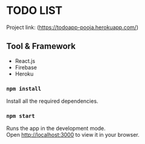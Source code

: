 # TODO LIST
Project link: (https://todoapp-pooja.herokuapp.com/)

## Tool & Framework
* React.js
* Firebase
* Heroku


### `npm install`
Install all the required dependencies.
### `npm start`
Runs the app in the development mode.\
Open [http://localhost:3000](http://localhost:3000) to view it in your browser.
